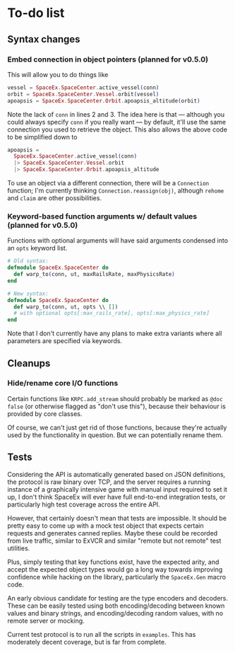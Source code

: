 # To-do list

## Syntax changes

### Embed connection in object pointers (planned for v0.5.0)

This will allow you to do things like

```elixir
vessel = SpaceEx.SpaceCenter.active_vessel(conn)
orbit = SpaceEx.SpaceCenter.Vessel.orbit(vessel)
apoapsis = SpaceEx.SpaceCenter.Orbit.apoapsis_altitude(orbit)
```

Note the lack of `conn` in lines 2 and 3.  The idea here is that — although you could always specify `conn` if you really want — by default, it'll use the same connection you used to retrieve the object.  This also allows the above code to be simplified down to

```elixir
apoapsis =
  SpaceEx.SpaceCenter.active_vessel(conn)
  |> SpaceEx.SpaceCenter.Vessel.orbit
  |> SpaceEx.SpaceCenter.Orbit.apoapsis_altitude
```

To use an object via a different connection, there will be a `Connection` function; I'm currently thinking `Connection.reassign(obj)`, although `rehome` and `claim` are other possibilities.

### Keyword-based function arguments w/ default values (planned for v0.5.0)

Functions with optional arguments will have said arguments condensed into an `opts` keyword list.

```elixir
# Old syntax:
defmodule SpaceEx.SpaceCenter do
  def warp_to(conn, ut, maxRailsRate, maxPhysicsRate)
end

# New syntax:
defmodule SpaceEx.SpaceCenter do
  def warp_to(conn, ut, opts \\ [])
  # with optional opts[:max_rails_rate], opts[:max_physics_rate]
end
```

Note that I don't currently have any plans to make extra variants where all parameters are specified via keywords.

## Cleanups

### Hide/rename core I/O functions

Certain functions like `KRPC.add_stream` should probably be marked as `@doc false` (or otherwise flagged as "don't use this"), because their behaviour is provided by core classes.

Of course, we can't just get rid of those functions, because they're actually used by the functionality in question.  But we can potentially rename them.

## Tests

Considering the API is automatically generated based on JSON definitions, the protocol is raw binary over TCP, and the server requires a running instance of a graphically intensive game with manual input required to set it up, I don't think SpaceEx will ever have full end-to-end integration tests, or particularly high test coverage across the entire API.

However, that certainly doesn't mean that tests are impossible.  It should be pretty easy to come up with a mock test object that expects certain requests and generates canned replies.  Maybe these could be recorded from live traffic, similar to ExVCR and similar "remote but not remote" test utilities.

Plus, simply testing that key functions exist, have the expected arity, and accept the expected object types would go a long way towards improving confidence while hacking on the library, particularly the `SpaceEx.Gen` macro code.

An early obvious candidate for testing are the type encoders and decoders.  These can be easily tested using both encoding/decoding between known values and binary strings, and encoding/decoding random values, with no remote server or mocking.

Current test protocol is to run all the scripts in `examples`.  This has moderately decent coverage, but is far from complete.
